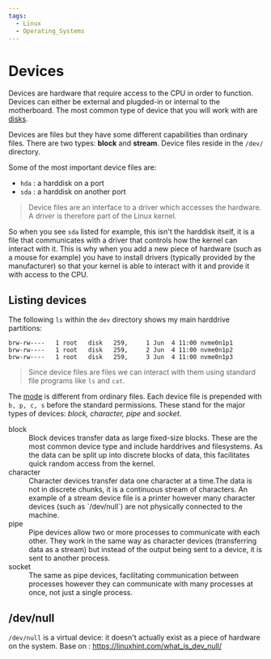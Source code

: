 ```yaml
---
tags:
  - Linux
  - Operating_Systems
---
```


# Devices

Devices are hardware that require access to the CPU in order to function. Devices can either be external and plugded-in or internal to the motherboard. The most common type of device that you will work with are 
[disks](./Disks.md). 

Devices are files but they have some different capabilities than ordinary files. There are two types: **block** and **stream**. Device files reside in the `/dev/` directory.

Some of the most important device files are:
* `hda` : a harddisk on a port
* `sda` : a harddisk on another port

> Device files are an interface to a driver which accesses the hardware. A driver is therefore part of the Linux kernel.

So when you see  `sda` listed for example, this isn't the harddisk itself, it is a file that communicates with a driver that controls how the kernel can interact with it. This is why when you add a new piece of hardware (such as a mouse for example) you have to install drivers (typically provided by the manufacturer) so that your kernel is able to interact with it and provide it with access to the CPU.

## Listing devices 

The following `ls` within the `dev` directory shows my main harddrive partitions:
```
brw-rw----   1 root   disk   259,     1 Jun  4 11:00 nvme0n1p1
brw-rw----   1 root   disk   259,     2 Jun  4 11:00 nvme0n1p2
brw-rw----   1 root   disk   259,     3 Jun  4 11:00 nvme0n1p3
```
> Since device files are files we can interact with them using standard file programs like `ls` and `cat`. 

The [mode](../Programming_Languages/Shell_Scripting/File_permissions_and_execution.md#what-the-output-means) is different from ordinary files. Each device file is prepended with `b, p, c, s` before the standard permissions. These stand for the major types of devices: _block, character, pipe_ and _socket_. 
<dl>
  <dt>block</dt>
  <dd>Block devices transfer data as large fixed-size blocks. These are the most common device type and include harddrives and filesystems. As the data can be split up into discrete blocks of data, this facilitates quick random access from the kernel. </dd>
  <dt>character</dt>
  <dd>Character devices transfer data one character at a time.The data is not in discrete chunks, it is a continuous stream of characters. An example of a stream device file is a printer however many character devices (such as `/dev/null`) are not physically connected to the machine.</dd>
  <dt>pipe<dt>
  <dd>Pipe devices allow two or more processes to communicate with each other. They work in the same way as character devices (transferring data as a stream) but instead of the output being sent to a device, it is sent to another process.</dd>
  <dt>socket<dt>
  <dd>The same as pipe devices, facilitating communication between processes however they can communicate with many processes at once, not just a single process.</dd>
</dl>


## /dev/null

`/dev/null` is a virtual device: it doesn't actually exist as a piece of hardware on the system. 
Base on : https://linuxhint.com/what_is_dev_null/